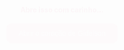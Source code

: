 <!DOCTYPE html>
<html lang="pt-BR">
<head>
  <meta charset="UTF-8" />
  <meta name="viewport" content="width=device-width, initial-scale=1.0, user-scalable=no"/>
  <title>Pra vc, Mih</title>
  <link href="https://fonts.googleapis.com/css2?family=Pacifico&family=Quicksand:wght@400;600&display=swap" rel="stylesheet"/>
  <style>
    * {
      box-sizing: border-box; /* Adiciona box-sizing para todos os elementos */
    }

    :root {
      --font-base: clamp(1rem, 2.5vw, 1.5rem);
      --font-title: clamp(2rem, 5vw, 3rem);
      --font-final: clamp(1.5rem, 4vw, 2rem);
    }

    body {
      margin: 0;
      padding: 0;
      font-family: 'Quicksand', sans-serif;
      background: url('https://i.postimg.cc/SKwnx8Bg/5414458239900f09e14a221e78f038ae-1.jpg') no-repeat center center fixed;
      background-size: cover; /* Mantém a imagem de fundo coberta */
      color: #000000;
      display: flex;
      flex-direction: column;
      align-items: center;
      text-align: center;
      overflow-x: hidden;
      position: relative;
      min-height: 100vh; /* Garante que o body ocupe pelo menos 100% da altura da tela */
      width: 100%; /* Garante que o body ocupe 100% da largura */
    }

    .overlay-bg {
      position: fixed;
      top: 0;
      left: 0;
      width: 100%;
      height: 100%;
      background-color: rgba(255, 255, 255, 0.4); /* Transparência aumentada */
      z-index: 1;
      display: none;
    }

    .container {
      padding: 30px 20px;
      max-width: 700px;
      width: 100%; /* Garante que o container ocupe 100% da largura do viewport */
      animation: fadeIn 1s ease;
      border-radius: 16px;
      margin: 20px; /* Margem para evitar que o container encoste nas bordas da tela */
      position: relative;
      z-index: 2;
    }

    #main-content, #response, #closing-message {
      display: none;
    }

    @keyframes fadeIn {
      from { opacity: 0; transform: translateY(20px); }
      to { opacity: 1; transform: translateY(0); }
    }

    h1 {
      font-family: 'Pacifico', cursive;
      font-size: var(--font-title);
      color: #d6336c;
      margin-top: 100px;
      animation: bounce 1.5s infinite alternate;
    }

    p {
      font-size: var(--font-base);
      line-height: 1.7;
      margin-bottom: 20px;
      color: #000000;
    }

    .final {
      font-weight: bold;
      font-size: var(--font-final);
      margin-top: 30px;
    }

    .buttons {
      margin-top: 30px;
    }

    button {
      margin: 10px;
      padding: 12px 24px;
      font-size: var(--font-base);
      background-color: #ff99bb;
      border: none;
      border-radius: 10px;
      color: white;
      cursor: pointer;
      transition: 0.3s;
    }

    button:hover {
      background-color: #ff77a9;
    }

    .message-final {
      font-size: 2rem;
      color: #ff4081;
      font-weight: bold;
      margin-top: 20px;
      animation: pulse 1.5s infinite;
      display: flex;
      justify-content: center;
      align-items: center;
      text-align: center;
      min-height: 200px;
      z-index: 12;
      text-shadow: 1px 1px 4px rgba(0, 0, 0, 0.7);
      position: relative;
      flex-direction: column;
    }

    @keyframes pulse {
      0% { transform: scale(1); }
      50% { transform: scale(1.05); }
      100% { transform: scale(1); }
    }

    .heart {
      position: absolute;
      font-size: 48px;
      color: red;
      animation: floatHeart 4s linear forwards;
    }

    @keyframes floatHeart {
      0% { transform: translateY(0); opacity: 1; }
      100% { transform: translateY(-150px); opacity: 0; }
    }

    #closing-message {
      display: none;
      opacity: 0;
      transition: opacity 3s ease-in-out;
      z-index: 12;
      text-align: center;
      font-size: 2rem;
      margin: 0 auto; /* Centraliza o container */
    }

    #light-overlay {
      position: fixed;
      inset: 0;
      width: 100%;
      height: 100%;
      background: white;
      opacity: 0;
      pointer-events: none;
      transition: opacity 8s ease-in-out;
      z-index: 10;
    }

    @media (max-width: 600px) {
      h1 { font-size: 2rem; }
      .final { font-size: 1.5rem; }
      .message-final { font-size: 1.5rem; }
    }
  </style>
</head>
<body>
  <div class="overlay-bg" id="text-background"></div>

  <div class="container" id="intro">
    <h1>Abre isso com carinho...</h1>
    <div class="open-btn">
      <button onclick="openHeart()">Abrir o coração de Gidelson</button>
    </div>
  </div>

  <div class="container" id="main-content">
    <p>Mih,</p>
    <p>Você tem um brilho que é só seu, uma luz tão intensa que ilumina até os cantos mais escuros da minha alma. Seu jeito espontâneo e simpático mexe cmg, vc é como um sol radiante, capaz de transformar qualquer dia nublado em um céu azul infinito.</p>
    <p>Eu amo seu cabelo, amo seus olhos e esse seu jeitinho tão único... Q te diferencia de todas as outras pessoas do mundo.</p>
    <p>Cada batida do meu coração sussurra seu nome, como se ele soubesse desde sempre que foi feito pra te amar. Você é a melodia mais doce da minha vida, meu porto seguro, minha paz em meio ao caos.</p>
    <p>Com você, dá vontade de lutar, os desafios se tornam mais fáceis, os sonhos mais possíveis e a felicidade ainda maior. Quero dividir risadas, te apoiar nos momentos difíceis, ser seu porto seguro e multiplicar momentos inesquecíveis.</p>
    <p>Se pudesse, eu te daria o universo inteiro. Mas como não posso, entrego o que tenho de mais puro e verdadeiro: meu coração. 💖</p>

    <p class="final">Mih meu amor... você aceita namorar comigo? <span style="white-space: nowrap;">🥹💗</span></p>
    <div class="buttons">
      <button onclick="showResponse()">Sim, eu aceito!</button>
      <button onclick="showResponse()">Claro, amor!</button>
    </div>
  </div>

  <div class="container" id="response">
    <div class="message-final">
      <span>Meu coração tá transbordando de felicidade!</span>
      <span>Esse meu amor por você só me faz querer viver momentos lindos ao seu lado.</span>
    </div>
  </div>

  <div class="container" id="closing-message" style="text-align: center; margin: 0 auto;">
    <p>A mágica do pedido chegou ao fim,</p>
    <p>mas nossa história mágica acaba de começar. ✨💖</p>
  </div>

  <div id="light-overlay"></div>

  <audio id="bg-music" src="https://cdn.pixabay.com/download/audio/2023/01/05/audio_735dfb77d4.mp3" autoplay loop></audio>

  <script>
    function openHeart() {
      document.getElementById("intro").style.display = "none";
      document.getElementById("main-content").style.display = "block";
      document.getElementById("text-background").style.display = "block";
    }

    function showResponse() {
      document.getElementById("main-content").style.display = "none";
      document.getElementById("text-background").style.display = "none";
      document.getElementById("response").style.display = "block";
      createHearts();

      setTimeout(() => {
        document.getElementById("response").style.display = "none";
      }, 12000);

      setTimeout(() => {
        document.getElementById("light-overlay").style.opacity = "1";
      }, 8000);

      setTimeout(() => {
        document.getElementById("closing-message").style.display = "block";
        document.getElementById("closing-message").style.opacity = "1";
      }, 16000);

      setTimeout(() => {
        window.close();
      }, 24000);
    }

    function createHearts() {
      const heartInterval = setInterval(() => {
        const heart = document.createElement("div");
        heart.classList.add("heart");
        heart.innerHTML = "❤️";
        heart.style.left = Math.random() * 100 + "vw";
        heart.style.top = Math.random() * 100 + "vh";
        document.body.appendChild(heart);

        setTimeout(() => {
          heart.remove();
        }, 4000);
      }, 300);

      setTimeout(() => {
        clearInterval(heartInterval);
      }, 12000);
    }
  </script>
</body>
</html>
